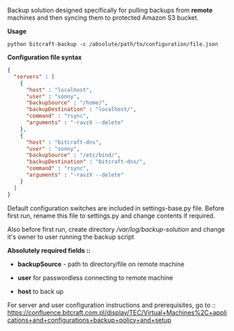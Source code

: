 Backup solution designed specifically for pulling backups from **remote** machines and then syncing them to protected Amazon S3 bucket.

**Usage**

`python bitcraft-backup -c /absolute/path/to/configuration/file.json`

**Configuration file syntax**

```json
{
  "servers" : [
    {
      "host" : "localhost",
      "user" : "sonny",
      "backupSource" : "/home/",
      "backupDestination" : "localhost/",
      "command" : "rsync",
      "arguments" : "-ravzX --delete"
    },
    {
      "host" : "bitcraft-dns",
      "user" : "sonny",
      "backupSource" : "/etc/bind/",
      "backupDestination" : "bitcraft-dns/",
      "command" : "rsync",
      "arguments" : "-ravzX --delete"
    }
  ]
}
```

Default configuration switches are included in settings-base.py file. Before first run, rename this file to settings.py and change contents if required.

Also before first run, create directory _/var/log/backup-solution_ and change it's owner to user running the backup script

**Absolutely required fields ::**

- **backupSource** - path to directory/file on remote machine

- **user** for passwordless connecting to remote machine

- **host** to back up

For server and user configuration instructions and prerequisites, go to ::
https://confluence.bitcraft.com.pl/display/TEC/Virtual+Machines%2C+applications+and+configurations+backup+policy+and+setup
